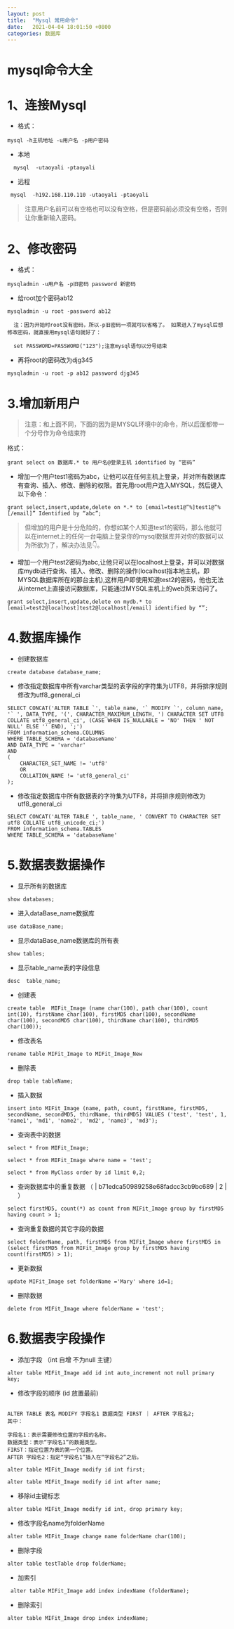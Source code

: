 ```yaml
---
layout: post
title:  "Mysql 常用命令"
date:   2021-04-04 18:01:50 +0800
categories: 数据库
---
```


# mysql命令大全

# 1、连接Mysql

 *    格式：

```
mysql -h主机地址 -u用户名 -p用户密码
```

 *    本地

```
  mysql  -utaoyali -ptaoyali
```

 *    远程

```
 mysql  -h192.168.110.110 -utaoyali -ptaoyali
```

> 注意用户名前可以有空格也可以没有空格，但是密码前必须没有空格，否则让你重新输入密码。

# 2、修改密码

 *    格式：

```
mysqladmin -u用户名 -p旧密码 password 新密码
```

 *    给root加个密码ab12

```
mysqladmin -u root -password ab12
```

```
  注：因为开始时root没有密码，所以-p旧密码一项就可以省略了。 如果进入了mysql后想修改密码，就直接用mysql语句就好了：
```

```
  set PASSWORD=PASSWORD("123");注意mysql语句以分号结束
```

 *    再将root的密码改为djg345

```
mysqladmin -u root -p ab12 password djg345
```

# 3.增加新用户

> 注意：和上面不同，下面的因为是MYSQL环境中的命令，所以后面都带一个分号作为命令结束符

格式：

```
grant select on 数据库.* to 用户名@登录主机 identified by “密码”
```

 *    增加一个用户test1密码为abc，让他可以在任何主机上登录，并对所有数据库有查询、插入、修改、删除的权限。首先用root用户连入MYSQL，然后键入以下命令：

```
grant select,insert,update,delete on *.* to [email=test1@”%]test1@”%[/email]” Identified by “abc”;
```

> 但增加的用户是十分危险的，你想如某个人知道test1的密码，那么他就可以在internet上的任何一台电脑上登录你的mysql数据库并对你的数据可以为所欲为了，解决办法见👇。

 *    增加一个用户test2密码为abc,让他只可以在localhost上登录，并可以对数据库mydb进行查询、插入、修改、删除的操作\(localhost指本地主机，即MYSQL数据库所在的那台主机\),这样用户即使用知道test2的密码，他也无法从internet上直接访问数据库，只能通过MYSQL主机上的web页来访问了。

```
grant select,insert,update,delete on mydb.* to [email=test2@localhost]test2@localhost[/email] identified by “”;
```

# 4.数据库操作

 *    创建数据库

```
create database database_name;
```

 *    修改指定数据库中所有varchar类型的表字段的字符集为UTF8，并将排序规则修改为utf8\_general\_ci

```
SELECT CONCAT('ALTER TABLE `', table_name, '` MODIFY `', column_name, '` ', DATA_TYPE, '(', CHARACTER_MAXIMUM_LENGTH, ') CHARACTER SET UTF8 COLLATE utf8_general_ci', (CASE WHEN IS_NULLABLE = 'NO' THEN ' NOT NULL' ELSE '' END), ';')
FROM information_schema.COLUMNS
WHERE TABLE_SCHEMA = 'databaseName'
AND DATA_TYPE = 'varchar'
AND
(
    CHARACTER_SET_NAME != 'utf8'
    OR
    COLLATION_NAME != 'utf8_general_ci'
);
```

 *    修改指定数据库中所有数据表的字符集为UTF8，并将排序规则修改为utf8\_general\_ci

```
SELECT CONCAT('ALTER TABLE ', table_name, ' CONVERT TO CHARACTER SET  utf8 COLLATE utf8_unicode_ci;')
FROM information_schema.TABLES
WHERE TABLE_SCHEMA = 'databaseName'
```

# 5.数据表数据操作

 *    显示所有的数据库

```
show databases;
```

 *    进入dataBase\_name数据库

```
use dataBase_name;
```

 *    显示dataBase\_name数据库的所有表

```
show tables;
```

 *    显示table\_name表的字段信息

```
desc  table_name;
```

 *    创建表

```
create table  MIFit_Image (name char(100), path char(100), count int(10), firstName char(100), firstMD5 char(100), secondName char(100), secondMD5 char(100), thirdName char(100), thirdMD5 char(100));
```

 *    修改表名

```
rename table MIFit_Image to MIFit_Image_New
```

 *    删除表

```
drop table tableName;
```

 *    插入数据

```
insert into MIFit_Image (name, path, count, firstName, firstMD5, secondName, secondMD5, thirdName, thirdMD5) VALUES ('test', 'test', 1, 'name1', 'md1', 'name2', 'md2', 'name3', 'md3');
```

 *    查询表中的数据

```
select * from MIFit_Image;

select * from MIFit_Image where name = 'test';

select * from MyClass order by id limit 0,2;
```

 *    查询数据库中的重复数据 （ | b71edca50989258e68fadcc3cb9bc689 | 2 | ）

```
select firstMD5, count(*) as count from MIFit_Image group by firstMD5 having count > 1;
```

 *    查询重复数据的其它字段的数据

```
select folderName, path, firstMD5 from MIFit_Image where firstMD5 in (select firstMD5 from MIFit_Image group by firstMD5 having count(firstMD5) > 1);
```

 *    更新数据

```
update MIFit_Image set folderName ='Mary' where id=1;
```

 *    删除数据

```
delete from MIFit_Image where folderName = 'test';
```

# 6.数据表字段操作

 *    添加字段 （int 自增 不为null 主键）

```
alter table MIFit_Image add id int auto_increment not null primary key;
```

 *    修改字段的顺序 \(id 放置最前\)

```

ALTER TABLE 表名 MODIFY 字段名1 数据类型 FIRST ｜ AFTER 字段名2;
其中：

字段名1：表示需要修改位置的字段的名称。
数据类型：表示“字段名1”的数据类型。
FIRST：指定位置为表的第一个位置。
AFTER 字段名2：指定“字段名1”插入在“字段名2”之后。

alter table MIFit_Image modify id int first;

alter table MIFit_Image modify id int after name;
```

 *    移除id主键标志

```
alter table MIFit_Image modify id int, drop primary key;
```

 *    修改字段名name为folderName

```
alter table MIFit_Image change name folderName char(100);
```

 *    删除字段

```
alter table testTable drop folderName;
```

 *    加索引

```
 alter table MIFit_Image add index indexName (folderName);
```

 *    删除索引

```
alter table MIFit_Image drop index indexName;
```
